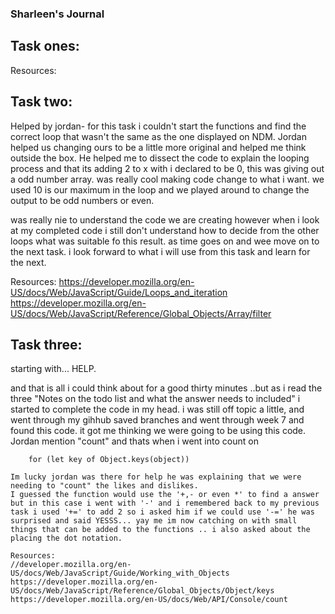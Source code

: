 ### Sharleen's Journal

## Task ones:




Resources:

## Task two: 
Helped by jordan-
 for this task i couldn't start the functions and find the correct loop that wasn't the same as the one displayed on NDM. Jordan helped us changing ours to be a little more original and helped me think outside the box. He helped me to dissect the code to explain the looping process and that its adding 2 to x with i declared to be 0, this was giving out a odd number array. was really cool making code change to what i want.
 we used 10 is our maximum in the loop and we played around to change the output to be odd numbers or even.  

 was really nie to understand the code we are creating however when i look at my completed code i still don't understand how to decide from the other loops what was suitable fo this result. as time goes on and wee move on to the next task. i look forward to what i will use from this task and learn for the next.


Resources: 
https://developer.mozilla.org/en-US/docs/Web/JavaScript/Guide/Loops_and_iteration
https://developer.mozilla.org/en-US/docs/Web/JavaScript/Reference/Global_Objects/Array/filter


## Task three:
starting with... HELP.

and that is all i could think about for a good thirty minutes ..but as i read the three "Notes on the todo list and what the answer needs to included" i started to complete the code in my head. i was still off topic a little, and went through my gihhub saved branches and went through week 7 and found this code. it got me thinking we were going to be using this code. Jordan mention "count" and thats when i went into count on 

```let object = {a: 1,b: 2, c: 3,};
    for (let key of Object.keys(object)) 

Im lucky jordan was there for help he was explaining that we were needing to "count" the likes and dislikes. 
I guessed the function would use the '+,- or even *' to find a answer but in this case i went with '-' and i remembered back to my previous task i used '+=' to add 2 so i asked him if we could use '-=' he was surprised and said YESSS... yay me im now catching on with small things that can be added to the functions .. i also asked about the placing the dot notation.

Resources:
//developer.mozilla.org/en-US/docs/Web/JavaScript/Guide/Working_with_Objects
https://developer.mozilla.org/en-US/docs/Web/JavaScript/Reference/Global_Objects/Object/keys
https://developer.mozilla.org/en-US/docs/Web/API/Console/count

